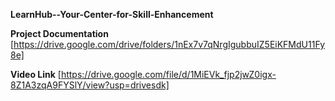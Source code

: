 **LearnHub--Your-Center-for-Skill-Enhancement**

**Project Documentation**
[https://drive.google.com/drive/folders/1nEx7v7qNrgIgubbuIZ5EiKFMdU11Fy8e]

**Video Link**
[https://drive.google.com/file/d/1MiEVk_fjp2jwZ0igx-8Z1A3zqA9FYSlY/view?usp=drivesdk]
